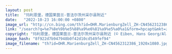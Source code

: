 ```yaml
---
layout: post
title:  "玛利恩堡，德国莱茵兰-普法尔茨州采尔县附近"
date:   "2022-10-23 16:00:00 +0800"
image_url: "http://cn.bing.com/th?id=OHR.MarienburgZell_ZH-CN4562312386_1920x1080.jpg&rf=LaDigue_1920x1080.jpg&pid=hp"
link: "/search?q=%e7%8e%9b%e5%88%a9%e6%81%a9%e5%a0%a1&form=hpcapt&mkt=zh-cn"
copyright: "玛利恩堡，德国莱茵兰-普法尔茨州采尔县附近 (© Eiben, Hans Georg/Alamy)"
image_hash: "8f922d7b947948b0f42d10cd549fef94"
image_filename: "th?id=OHR.MarienburgZell_ZH-CN4562312386_1920x1080.jpg&rf=LaDigue_1920x1080.jpg&pid=hp"
---
```

